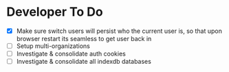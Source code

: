 # Developer To Do

- [x] Make sure switch users will persist who the current user is, so that upon browser restart its seamless to get user back in
- [ ] Setup multi-organizations
- [ ] Investigate & consolidate auth cookies
- [ ] Investigate & consolidate all indexdb databases
